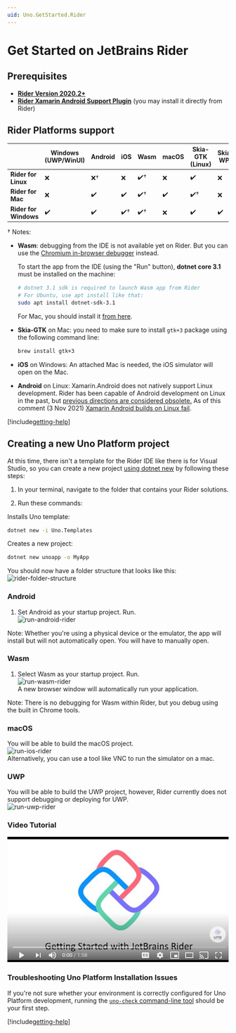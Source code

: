 ```yaml
---
uid: Uno.GetStarted.Rider
---
```


# Get Started on JetBrains Rider

## Prerequisites
* [**Rider Version 2020.2+**](https://www.jetbrains.com/rider/download/)
* [**Rider Xamarin Android Support Plugin**](https://plugins.jetbrains.com/plugin/12056-rider-xamarin-android-support/) (you may install it directly from Rider)

## Rider Platforms support

|                       | Windows (UWP/WinUI) | Android | iOS  | Wasm | macOS | Skia-GTK (Linux) | Skia-WPF |
| --------------------- | ------------------- | ------- | ---- | ---- | ----- | -------- | -------- |
| **Rider for Linux**   | ❌                   | ❌†      | ❌    | ✔️†   | ❌     | ✔️        | ❌        |
| **Rider for Mac**     | ❌                   | ✔️       | ✔️    | ✔️†   | ✔️     | ✔️†       | ❌        |
| **Rider for Windows** | ✔️                   | ✔️       | ✔️†   | ✔️†   | ❌     | ✔️        | ✔️        |

† Notes:

* **Wasm**: debugging from the IDE is not available yet on Rider.  But you can use the [Chromium in-browser debugger](https://github.com/unoplatform/Uno.Wasm.Bootstrap#how-to-use-the-browser-debugger) instead.

  To start the app from the IDE (using the "Run" button), **dotnet core 3.1** must be installed on the machine:

  ``` bash
  # dotnet 3.1 sdk is required to launch Wasm app from Rider
  # For Ubuntu, use apt install like that:
  sudo apt install dotnet-sdk-3.1
  ```

  For Mac, you should install it [from here](https://dotnet.microsoft.com/download/dotnet-core/thank-you/runtime-aspnetcore-3.1.10-macos-x64-binaries).

* **Skia-GTK** on Mac: you need to make sure to install `gtk+3` package using the following command line:
  
  ```bash
  brew install gtk+3
  ```

* **iOS** on Windows: An attached Mac is needed, the iOS simulator will open on the Mac.

* **Android** on Linux: Xamarin.Android does not natively support Linux development. Rider has been capable of Android development on Linux in the past, but [previous directions are considered obsolete.](https://rider-support.jetbrains.com/hc/en-us/articles/360000557259--Obsolete-How-to-develop-Xamarin-Android-applications-on-Linux-with-Rider) As of this comment (3 Nov 2021) [Xamarin Android builds on Linux fail](https://github.com/xamarin/xamarin-android).

[!include[getting-help](use-uno-check-inline.md)]

## Creating a new Uno Platform project

At this time, there isn't a template for the Rider IDE like there is for Visual Studio, so you can create a new project
[using dotnet new](get-started-dotnet-new.md) by following these steps:

1. In your terminal, navigate to the folder that contains your Rider solutions.

2. Run these commands:

Installs Uno template:  
```bash
dotnet new -i Uno.Templates
```
Creates a new project:  
```bash
dotnet new unoapp -o MyApp
```

You should now have a folder structure that looks like this:  
![rider-folder-structure](Assets/quick-start/rider-folder-structure.JPG)

### Android
1. Set Android as your startup project. Run.  
![run-android-rider](Assets/quick-start/run-android-rider.JPG)

Note: Whether you're using a physical device or the emulator, the app will install but will not automatically open.
You will have to manually open.

### Wasm
1. Select Wasm as your startup project. Run.  
![run-wasm-rider](Assets/quick-start/run-wasm-rider.JPG)  
A new browser window will automatically run your application.  

Note: There is no debugging for Wasm within Rider, but you debug using the built in Chrome tools. 

### macOS
You will be able to build the macOS project.  
![run-ios-rider](Assets/quick-start/run-ios-rider.JPG)  
Alternatively, you can use a tool like VNC to run the simulator on a mac.  

### UWP
You will be able to build the UWP project, however, Rider currently does not support debugging or deploying for UWP.   
![run-uwp-rider](Assets/quick-start/run-uwp-rider.JPG)  


### Video Tutorial

[![Getting Started Rider Video](Assets/rider-cover.JPG)](http://www.youtube.com/watch?v=HgwL0al5bfo)

### Troubleshooting Uno Platform Installation Issues

If you're not sure whether your environment is correctly configured for Uno Platform development, running the [`uno-check` command-line tool](external/uno.check/doc/using-uno-check.md) should be your first step.

[!include[getting-help](getting-help.md)]
